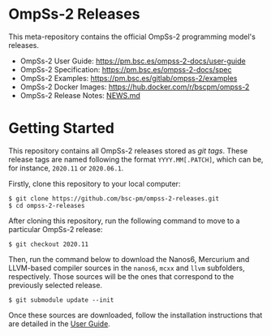 # OmpSs-2 Releases

This meta-repository contains the official OmpSs-2 programming model's releases.

* OmpSs-2 User Guide: https://pm.bsc.es/ompss-2-docs/user-guide  
* OmpSs-2 Specification: https://pm.bsc.es/ompss-2-docs/spec  
* OmpSs-2 Examples: https://pm.bsc.es/gitlab/ompss-2/examples  
* OmpSs-2 Docker Images: https://hub.docker.com/r/bscpm/ompss-2
* OmpSs-2 Release Notes: [NEWS.md](./NEWS.md)

# Getting Started

This repository contains all OmpSs-2 releases stored as *git tags*. These release
tags are named following the format `YYYY.MM[.PATCH]`, which can be, for instance,
`2020.11` or `2020.06.1`.

Firstly, clone this repository to your local computer:

```
$ git clone https://github.com/bsc-pm/ompss-2-releases.git
$ cd ompss-2-releases
```

After cloning this repository, run the following command to move to a particular
OmpSs-2 release:

```
$ git checkout 2020.11
```

Then, run the command below to download the Nanos6, Mercurium and LLVM-based compiler
sources in the `nanos6`, `mcxx` and `llvm` subfolders, respectively. Those sources will
be the ones that correspond to the previously selected release.

```
$ git submodule update --init
```

Once these sources are downloaded, follow the installation instructions that are
detailed in the [User Guide](https://pm.bsc.es/ompss-2-docs/user-guide).
